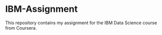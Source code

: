# IBM-Assignment
This repository contains my assignment for the IBM Data Science course from Coursera.
